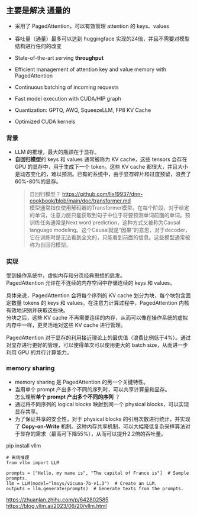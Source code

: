 ## 主要是解决 通量的   

+ 采用了 PagedAttention，可以有效管理 attention 的 keys、values     
+ 吞吐量（通量）最多可以达到 huggingface 实现的24倍，并且不需要对模型结构进行任何的改变

+ State-of-the-art serving **throughput**         
+ Efficient management of attention key and value memory with PagedAttention    
+ Continuous batching of incoming requests   
+ Fast model execution with CUDA/HIP graph    
+ Quantization: GPTQ, AWQ, SqueezeLLM, FP8 KV Cache    
+ Optimized CUDA kernels    

### 背景   
+ LLM 的推理，最大的瓶颈在于显存。
+ **自回归模型**的 keys 和 values 通常被称为 KV cache，这些 tensors 会存在 GPU 的显存中，用于生成下一个 token。这些 KV cache 都很大，并且大小是动态变化的，难以预测。已有的系统中，由于显存碎片和过度预留，浪费了60%-80%的显存。     
  > 自回归模型？ https://github.com/lix19937/dnn-cookbook/blob/main/doc/transformer.md    
  > 模型通常指仅使用解码器的Transformer模型。在每个阶段，对于给定的单词，注意力层只能获取到句子中位于将要预测单词前面的单词。预训练任务通常是Next word prediction，这种方式又被称为Causal language modeling。这个Causal就是“因果”的意思，对于decoder，它在训练时是无法看到全文的，只能看到前面的信息。这些模型通常被称为自回归模型。    
    
### 实现  
受到操作系统中，虚拟内存和分页经典思想的启发。  
PagedAttention 允许在不连续的内存空间中存储连续的 keys 和 values。   

具体来说，PagedAttention 会将每个序列的 KV cache 划分为块，每个块包含固定数量 tokens 的 keys 和 values。在注意力计算过程中，PagedAttention 内核有效地识别并获取这些块。       
分块之后，这些 KV cache 不再需要连续的内存，从而可以像在操作系统的虚拟内存中一样，更灵活地对这些 KV cache 进行管理。   

PagedAttention 对于显存的利用接近理论上的最优值（浪费比例低于4%）。通过对显存进行更好的管理，可以使得单次可以使用更大的 batch size，从而进一步利用 GPU 的并行计算能力。

### memory sharing   
+ memory sharing 是 PagedAttention 的另一个关键特性。  
+ 当用单个 prompt 产出多个不同的序列时，可以共享计算量和显存。    
    怎么理解**单个 prompt 产出多个不同的序列** ？   
+ 通过将不同序列的 logical blocks 映射到同一个 physical blocks，可以实现显存共享。    
+ 为了保证共享的安全性，对于 physical blocks 的引用次数进行统计，并实现了 **Copy-on-Write** 机制。这种内存共享机制，可以大幅降低复杂采样算法对于显存的需求（最高可下降55%），从而可以提升2.2倍的吞吐量。   



pip install vllm  

```
# 离线推理
from vllm import LLM

prompts = ["Hello, my name is", "The capital of France is"]  # Sample prompts.
llm = LLM(model="lmsys/vicuna-7b-v1.3")  # Create an LLM.
outputs = llm.generate(prompts)  # Generate texts from the prompts.
```

https://zhuanlan.zhihu.com/p/642802585     
https://blog.vllm.ai/2023/06/20/vllm.html   
